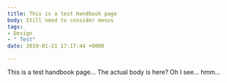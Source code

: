 ```yaml
---
title: This is a test Handbook page
body: Still need to consider menus
tags:
- Design
- " Test"
date: 2019-01-21 17:17:44 +0000

---
```

This is a test handbook page... The actual body is here? Oh I see... hmm... 